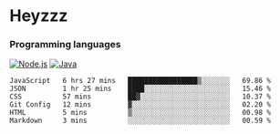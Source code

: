 # Heyzzz  

### Programming languages  

[![Node.js](https://img.shields.io/badge/-Node.js-262626?style=for-the-badge)](https://nodejs.org)
[![Java](https://img.shields.io/badge/-Java-262626?style=for-the-badge)](https://java.com)

<!--START_SECTION:waka-->

```text
JavaScript   6 hrs 27 mins   █████████████████▒░░░░░░░   69.86 %
JSON         1 hr 25 mins    ████░░░░░░░░░░░░░░░░░░░░░   15.46 %
CSS          57 mins         ██▓░░░░░░░░░░░░░░░░░░░░░░   10.37 %
Git Config   12 mins         ▓░░░░░░░░░░░░░░░░░░░░░░░░   02.20 %
HTML         5 mins          ▒░░░░░░░░░░░░░░░░░░░░░░░░   00.98 %
Markdown     3 mins          ░░░░░░░░░░░░░░░░░░░░░░░░░   00.59 %
```

<!--END_SECTION:waka-->
